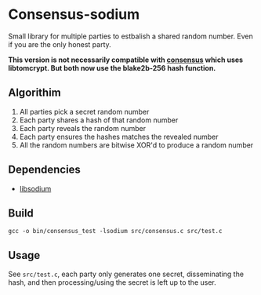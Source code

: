 # Consensus-sodium

Small library for multiple parties to estbalish a shared random number. Even if you are the only honest party.

**This version is not necessarily compatible with [consensus](https://github.com/ali-raheem/consensus) which uses libtomcrypt. But both now use the blake2b-256 hash function.**

## Algorithim

1. All parties pick a secret random number
2. Each party shares a hash of that random number
3. Each party reveals the random number
4. Each party ensures the hashes matches the revealed number
5. All the random numbers are bitwise XOR'd to produce a random number

## Dependencies

- [libsodium](https://github.com/jedisct1/libsodium)


## Build

```
gcc -o bin/consensus_test -lsodium src/consensus.c src/test.c 
```

## Usage

See `src/test.c`, each party only generates one secret, disseminating the hash, and then processing/using the secret is left up to the user.